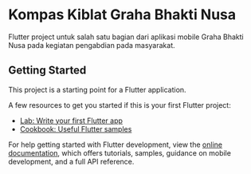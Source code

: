 # Kompas Kiblat Graha Bhakti Nusa

Flutter project untuk salah satu bagian dari aplikasi mobile Graha Bhakti Nusa pada kegiatan pengabdian pada masyarakat.

## Getting Started

This project is a starting point for a Flutter application.

A few resources to get you started if this is your first Flutter project:

- [Lab: Write your first Flutter app](https://docs.flutter.dev/get-started/codelab)
- [Cookbook: Useful Flutter samples](https://docs.flutter.dev/cookbook)

For help getting started with Flutter development, view the
[online documentation](https://docs.flutter.dev/), which offers tutorials,
samples, guidance on mobile development, and a full API reference.
